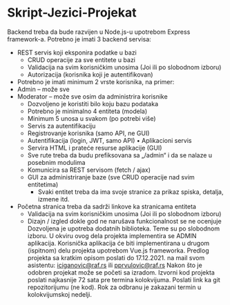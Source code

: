 # Skript-Jezici-Projekat
Backend treba da bude razvijen u Node.js-u upotrebom Express framework-a. Potrebno je imati 3 backend servisa:
* REST servis koji eksponira podatke u bazi
  * CRUD operacije za sve entitete u bazi
  * Validacija na svim korisničkim unosima (Joi ili po slobodnom izboru)
  * Autorizacija (korisnika koji je autentifikovan)
* Potrebno je imati minimum 2 vrste korisnika, na primer:
* Admin – može sve
* Moderator – može sve osim da administrira korisnike
  * Dozvoljeno je koristiti bilo koju bazu podataka
  * Potrebno je minimalno 4 entiteta (modela)
  * Minimum 5 unosa u svakom (po potrebi više)
  * Servis za autentifikaciju
  * Registrovanje korisnika (samo API, ne GUI)
  * Autentifikacija (login, JWT, samo API)
• Aplikacioni servis
  * Servira HTML i prateće resurse aplikacije (GUI)
  * Sve rute treba da budu prefiksovana sa „/admin“ i da se nalaze u posebnim modulima
  * Komunicira sa REST servisom (fetch / ajax)
  * GUI za administriranje baze (sve CRUD operacije nad svim entitetima)
    * Svaki entitet treba da ima svoje stranice za prikaz spiska, detalja, izmene itd.
* Početna stranica treba da sadrži linkove ka stranicama entiteta
  * Validacija na svim korisničkim unosima (Joi ili po slobodnom izboru)
  * Dizajn / izgled dokle god ne narušava funkcionalnost se ne ocenjuje
Dozvoljena je upotreba dodatnih biblioteka.
Teme su po slobodnom izboru. U okviru ovog dela projekta implementira se ADMIN aplikacija. Korisnička aplikacija će biti implementirana u drugom (ispitnom) delu projekta upotrebom Vue.js frameworka.
Predlog projekta sa kratkim opisom poslati do 17.12.2021. na mail svom asistentu: iciganovic@raf.rs ili pprvulovic@raf.rs
Nakon što je odobren projekat može se početi sa izradom.
Izvorni kod projekta poslati najkasnije 72 sata pre termina kolokvijuma. Poslati link ka git repozitorijumu (ne kod).
Rok za odbranu je zakazani termin u kolokvijumskoj nedelji.

